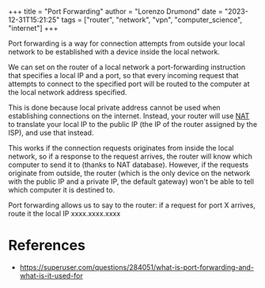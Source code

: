 +++
title = "Port Forwarding"
author = "Lorenzo Drumond"
date = "2023-12-31T15:21:25"
tags = ["router",  "network",  "vpn",  "computer_science",  "internet"]
+++


Port forwarding is a way for connection attempts from outside your local
network to be established with a device inside the local network.

We can set on the router of a local network a port-forwarding instruction
that specifies a local IP and a port, so that every incoming request that
attempts to connect to the specified port will be routed to the computer at
the local network address specified.

This is done because local private address cannot be used when establishing
connections on the internet. Instead, your router will use [NAT](/wiki/NAT/) to translate
your local IP to the public IP (the IP of the router assigned by the ISP),
and use that instead.

This works if the connection requests originates from inside the local
network, so if a response to the request arrives, the router will know
which computer to send it to (thanks to NAT database). However, if the
requests originate from outside, the router (which is the only device
on the network with the public IP and a private IP, the default gateway)
won't be able to tell which computer it is destined to.

Port forwarding allows us to say to the router: if a request for port X
arrives, route it the local IP xxxx.xxxx.xxxx

# References
- https://superuser.com/questions/284051/what-is-port-forwarding-and-what-is-it-used-for

